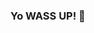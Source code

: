 ### Yo WASS UP! 👋

<!--
**ElroyHimself/ElroyHimself** is a ✨ _special_ ✨ repository because its `README.md` (this file) appears on your GitHub profile.

Here are some ideas to get you started:

- 🔭 I’m currently working on EventExtraction
- 🌱 I’m currently learning in HFUT
- 💬 Ask me about ANYTHING U WANT!
- 📫 How to reach me: 1102492250
- ⚡ see u later
-->
